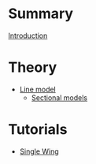 # Summary

[Introduction](./introduction.md)

# Theory
- [Line model](./theory/line_model/line_model_intro.md)
    - [Sectional models](./theory/line_model/section_models.md)

# Tutorials
- [Single Wing](./tu)
